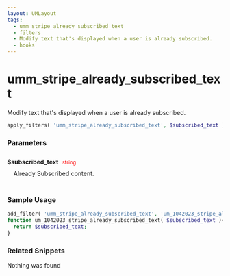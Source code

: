 ```yaml
---
layout: UMLayout
tags: 
  - umm_stripe_already_subscribed_text
  - filters
  - Modify text that's displayed when a user is already subscribed.
  - hooks
---
```

# umm\_stripe\_already\_subscribed\_text
Modify text that's displayed when a user is already subscribed.
<Badge text="Since 1.0.0" vertical="middle" />
``` php
apply_filters( 'umm_stripe_already_subscribed_text', $subscribed_text )
```
<div class='hook-sep'></div>

### Parameters

<div style='padding: 10px 0px 10px;'>
<strong>$subscribed_text</strong> <span style='color:red;font-size:12px;padding: 0px 5px 0px 5px' >string</span>
<div style="margin-left:10px;padding: 10px 5px">Already Subscribed content.</div>
</div>
<div class='hook-sep'></div>



### Sample Usage

``` php
add_filter( 'umm_stripe_already_subscribed_text', 'um_1042023_stripe_already_subscribed_text ', 10, 1 )
function um_1042023_stripe_already_subscribed_text( $subscribed_text ){
  return $subscribed_text;
}
```
<div class='hook-sep'></div>



### Related Snippets

Nothing was found

